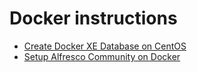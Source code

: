 # Docker instructions

* [Create Docker XE Database on CentOS](../oracle/create_docker_xe_db_on_centos.md)
* [Setup Alfresco Community on Docker](alfresco.md)
